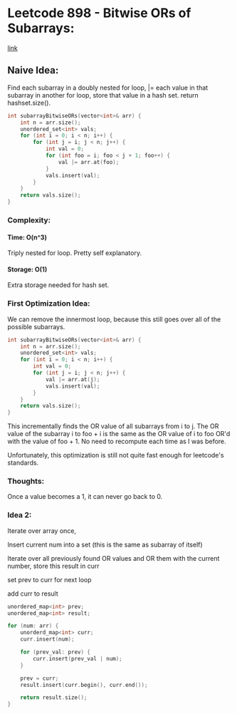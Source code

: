 # Leetcode 898 - Bitwise ORs of Subarrays:

[link](https://leetcode.com/problems/bitwise-ors-of-subarrays/editorial/?envType=daily-question&envId=2025-07-31)

## Naive Idea:
Find each subarray in a doubly nested for loop, |= each value in that subarray in another for loop, store that value in a hash set. return hashset.size().

```cpp
int subarrayBitwiseORs(vector<int>& arr) {
    int n = arr.size();
    unordered_set<int> vals;
    for (int i = 0; i < n; i++) {
        for (int j = i; j < n; j++) {
            int val = 0;
            for (int foo = i; foo < j + 1; foo++) {
                val |= arr.at(foo);
            }
            vals.insert(val);
        }
    }
    return vals.size();
}
```

### Complexity:

#### Time: O(n^3)
Triply nested for loop. Pretty self explanatory.

#### Storage: O(1)
Extra storage needed for hash set.

### First Optimization Idea:
We can remove the innermost loop, because this still goes over all of the possible subarrays.

```cpp
int subarrayBitwiseORs(vector<int>& arr) {
    int n = arr.size();
    unordered_set<int> vals;
    for (int i = 0; i < n; i++) {
        int val = 0;
        for (int j = i; j < n; j++) {
            val |= arr.at(j);
            vals.insert(val);
        }
    }
    return vals.size();
}
```

This incrementally finds the OR value of all subarrays from i to j. The OR value of the subarray i to foo + i is the same as the OR value of i to foo OR'd with the value of foo + 1. No need to recompute each time as I was before.

Unfortunately, this optimization is still not quite fast enough for leetcode's standards.

### Thoughts:

Once a value becomes a 1, it can never go back to 0.

### Idea 2:
Iterate over array once,

Insert current num into a set (this is the same as subarray of itself)

Iterate over all previously found OR values and OR them with the current number, store this result in curr

set prev to curr for next loop

add curr to result

```cpp
unordered_map<int> prev;
unordered_map<int> result;

for (num: arr) {
    unorderd_map<int> curr;
    curr.insert(num);

    for (prev_val: prev) {
        curr.insert(prev_val | num);
    }

    prev = curr;
    result.insert(curr.begin(), curr.end());

    return result.size();
}
```
